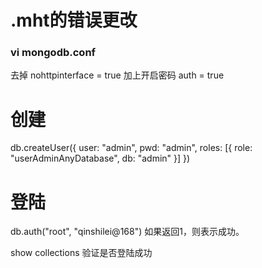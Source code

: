 # .mht的错误更改
###  vi mongodb.conf

去掉 nohttpinterface = true 
加上开启密码 auth = true   


# 创建


db.createUser({ user: "admin", pwd: "admin", roles: [{ role: "userAdminAnyDatabase", db: "admin" }] })

# 登陆


db.auth("root", "qinshilei@168") 如果返回1，则表示成功。

show collections  验证是否登陆成功



